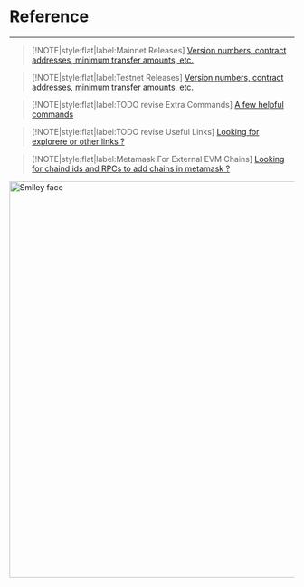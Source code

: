 # Reference
----

> [!NOTE|style:flat|label:Mainnet Releases]
> [Version numbers, contract addresses, minimum transfer amounts, etc.](/resources/mainnet-releases)

> [!NOTE|style:flat|label:Testnet Releases]
> [Version numbers, contract addresses, minimum transfer amounts, etc.](/resources/testnet-releases)

> [!NOTE|style:flat|label:TODO revise Extra Commands]
> [A few helpful commands](/resources/extra-commands)

> [!NOTE|style:flat|label:TODO revise Useful Links]
> [Looking for explorere or other links ?](/resources/useful-links)

> [!NOTE|style:flat|label:Metamask For External EVM Chains]
> [Looking for chaind ids and RPCs to add chains in metamask ?](/resources/metamask)

<!-- slide:break-40 -->

 <img src="_media/axelar-robot.png" alt="Smiley face" width="700" height="700" style="float:bottom">